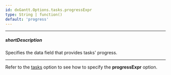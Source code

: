 ```yaml
---
id: dxGantt.Options.tasks.progressExpr
type: String | function()
default: 'progress'
---
```

---
##### shortDescription
Specifies the data field that provides tasks' progress.

---

Refer to the [tasks](/api-reference/10%20UI%20Components/dxGantt/1%20Configuration/tasks '/Documentation/ApiReference/UI_Components/dxGantt/Configuration/tasks/') option to see how to specify the **progressExpr** option.